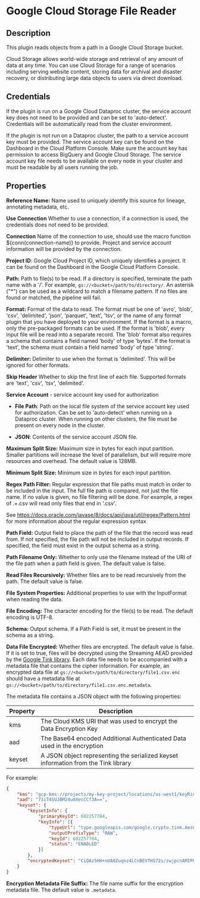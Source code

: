 # Google Cloud Storage File Reader

Description
-----------
This plugin reads objects from a path in a Google Cloud Storage bucket.

Cloud Storage allows world-wide storage and retrieval of any amount of data at any time.
You can use Cloud Storage for a range of scenarios including serving website content,
storing data for archival and disaster recovery,
or distributing large data objects to users via direct download.

Credentials
-----------
If the plugin is run on a Google Cloud Dataproc cluster, the service account key does not need to be
provided and can be set to 'auto-detect'.
Credentials will be automatically read from the cluster environment.

If the plugin is not run on a Dataproc cluster, the path to a service account key must be provided.
The service account key can be found on the Dashboard in the Cloud Platform Console.
Make sure the account key has permission to access BigQuery and Google Cloud Storage.
The service account key file needs to be available on every node in your cluster and
must be readable by all users running the job.

Properties
----------
**Reference Name:** Name used to uniquely identify this source for lineage, annotating metadata, etc.

**Use Connection** Whether to use a connection, if a connection is used, 
the credentials does not need to be provided.

**Connection** Name of the connection to use, should use the macro function ${conn(connection-name)} to provide. 
Project and service account information will be provided by the connection.

**Project ID**: Google Cloud Project ID, which uniquely identifies a project.
It can be found on the Dashboard in the Google Cloud Platform Console.

**Path:** Path to file(s) to be read. If a directory is specified, terminate the path name with a '/'.
For example, `gs://<bucket>/path/to/directory/`.
An asterisk ("\*") can be used as a wildcard to match a filename pattern.
If no files are found or matched, the pipeline will fail.

**Format:** Format of the data to read.
The format must be one of 'avro', 'blob', 'csv', 'delimited', 'json', 'parquet', 'text', 'tsv', or the
name of any format plugin that you have deployed to your environment.
If the format is a macro, only the pre-packaged formats can be used.
If the format is 'blob', every input file will be read into a separate record.
The 'blob' format also requires a schema that contains a field named 'body' of type 'bytes'.
If the format is 'text', the schema must contain a field named 'body' of type 'string'.

**Delimiter:** Delimiter to use when the format is 'delimited'. This will be ignored for other formats.

**Skip Header** Whether to skip the first line of each file. Supported formats are 'text', 'csv', 'tsv', 'delimited'.

**Service Account**  - service account key used for authorization

* **File Path**: Path on the local file system of the service account key used for
authorization. Can be set to 'auto-detect' when running on a Dataproc cluster.
When running on other clusters, the file must be present on every node in the cluster.

* **JSON**: Contents of the service account JSON file.

**Maximum Split Size:** Maximum size in bytes for each input partition.
Smaller partitions will increase the level of parallelism, but will require more resources and overhead.
The default value is 128MB.

**Minimum Split Size:** Minimum size in bytes for each input partition.

**Regex Path Filter:** Regular expression that file paths must match in order to be included in the input.
The full file path is compared, not just the file name.
If no value is given, no file filtering will be done.
For example, a regex of .+\.csv will read only files that end in '.csv'.

See https://docs.oracle.com/javase/8/docs/api/java/util/regex/Pattern.html for more information about 
the regular expression syntax

**Path Field:** Output field to place the path of the file that the record was read from.
If not specified, the file path will not be included in output records.
If specified, the field must exist in the output schema as a string.

**Path Filename Only:** Whether to only use the filename instead of the URI of the file path when a path field is given.
The default value is false.

**Read Files Recursively:** Whether files are to be read recursively from the path. The default value is false.

**File System Properties:** Additional properties to use with the InputFormat when reading the data.

**File Encoding:** The character encoding for the file(s) to be read. The default encoding is UTF-8.

**Schema:** Output schema. If a Path Field is set, it must be present in the schema as a string.

**Data File Encrypted:** Whether files are encrypted. The default value is false. 
If it is set to true, files will be decrypted using the Streaming AEAD provided by the 
[Google Tink library](https://github.com/google/tink). Each data file needs to be accompanied with a metadata file
that contains the cipher information. For example, an encrypted data file at 
`gs://<bucket>/path/to/directory/file1.csv.enc` should have a metadata file at
`gs://<bucket>/path/to/directory/file1.csv.enc.metadata`.
 
The metadata file contains a JSON object with the following properties:

| Property | Description |
|----------|-------------| 
| kms      | The Cloud KMS URI that was used to encrypt the Data Encryption Key |
| aad      | The Base64 encoded Additional Authenticated Data used in the encryption |
| keyset   | A JSON object representing the serialized keyset information from the Tink library |

For example:
```json
{
    "kms": "gcp-kms://projects/my-key-project/locations/us-west1/keyRings/my-key-ring/cryptoKeys/mykey",
    "aad": "73iT4SUJBM24umXecCCf3A==",
    "keyset": {
        "keysetInfo": {
            "primaryKeyId": 602257784,
            "keyInfo": [{
                "typeUrl": "type.googleapis.com/google.crypto.tink.AesGcmHkdfStreamingKey",
                "outputPrefixType": "RAW",
                "keyId": 602257784,
                "status": "ENABLED"
            }]
        },
        "encryptedKeyset": "CiQAz5HH+nUA0Zuqnz4LCnBEVTHS72s/zwjpcnAMIPGpW6kxLggSrAEAcJKHmXeg8kfJ3GD4GuFeWDZzgGn3tfolk6Yf5d7rxKxDEChIMWJWGhWlDHbBW5B9HqWfKx2nQWSC+zjM8FLefVtPYrdJ8n6Eg8ksAnSyXmhN5LoIj6az3XBugtXvCCotQHrBuyoDY+j5ZH9J4tm/bzrLEjCdWAc+oAlhsUAV77jZhowJr6EBiyVuRVfcwLwiscWkQ9J7jjHc7ih9HKfnqAZmQ6iWP36OMrEn"
    }
}
```

**Encryption Metadata File Suffix:** The file name suffix for the encryption metadata file. The default value is `.metadata`.